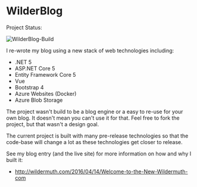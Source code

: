 # WilderBlog

Project Status:

![WilderBlog-Build](https://github.com/shawnwildermuth/WilderBlog/workflows/WilderBlog-Build/badge.svg)

I re-wrote my blog using a new stack of web technologies including:

 - .NET 5
 - ASP.NET Core 5
 - Entity Framework Core 5
 - Vue
 - Bootstrap 4 
 - Azure Websites (Docker)
 - Azure Blob Storage
 
The project wasn't build to be a blog engine or a easy to re-use for your own blog. It doesn't mean you can't use it for that. Feel free to fork the project, but that wasn't a design goal. 

The current project is built with many pre-release technologies so that the code-base will change a lot as these technologies get closer to release. 

See my blog entry (and the live site) for more information on how and why I built it:

- http://wildermuth.com/2016/04/14/Welcome-to-the-New-Wildermuth-com

